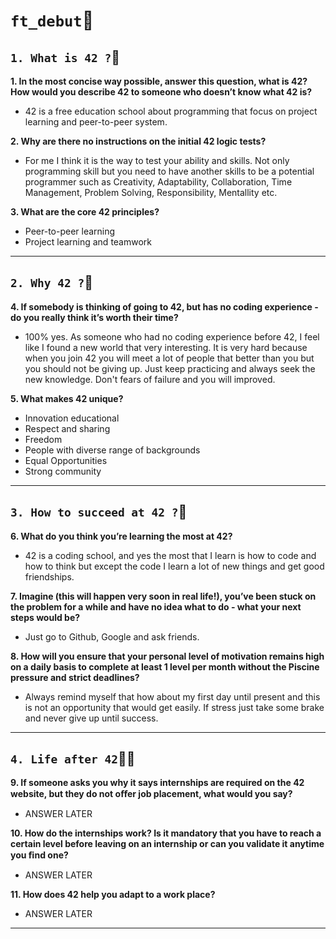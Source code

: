 # `ft_debut`👸
## `1. What is 42 ?`🏰
**1. In the most concise way possible, answer this question, what is 42? How would you describe 42 to someone who doesn’t know what 42 is?**
+ 42 is a free  education school about programming that focus on project learning and peer-to-peer system.

**2. Why are there no instructions on the initial 42 logic tests?**
+ For me I think it is the way to test your ability and skills. Not only programming skill but you need to have another skills to be a potential programmer such as Creativity, Adaptability, Collaboration, Time Management, Problem Solving, Responsibility, Mentallity etc.

**3. What are the core 42 principles?**
+ Peer-to-peer learning
+ Project learning and teamwork
----------------------------
## `2. Why 42 ?`🌠
**4. If somebody is thinking of going to 42, but has no coding experience - do you really think it’s worth their time?**
+ 100% yes. As someone who had no coding experience before 42, I feel like I found a new world that very interesting. It is very hard because when you join 42 you will meet a lot of people that better than you but you should not be giving up. Just keep practicing and always seek the new knowledge. Don't fears of failure and you will improved. 

**5. What makes 42 unique?**
+ Innovation educational
+ Respect and sharing
+ Freedom
+ People with diverse range of backgrounds 
+ Equal Opportunities
+ Strong community
----------------------
## `3. How to succeed at 42 ?`🔮
**6. What do you think you’re learning the most at 42?**
+ 42 is a coding school, and yes the most that I learn is how to code and how to think but except the code I learn a lot of new things and get good friendships.

**7. Imagine (this will happen very soon in real life!), you’ve been stuck on the problem for a while and have no idea what to do - what your next steps would be?**
+ Just go to Github, Google and ask friends.

**8. How will you ensure that your personal level of motivation remains high on a daily basis to complete at least 1 level per month without the Piscine pressure and strict deadlines?**
+ Always remind myself that how about my first day until present and this is not an opportunity that would get easily. If stress just take some brake and never give up until success.

------------------------
## `4. Life after 42`🤽‍♀️
**9. If someone asks you why it says internships are required on the 42 website, but they do not oﬀer job placement, what would you say?**
+ ANSWER LATER

**10. How do the internships work? Is it mandatory that you have to reach a certain level before leaving on an internship or can you validate it anytime you ﬁnd one?**
+ ANSWER LATER

**11. How does 42 help you adapt to a work place?**
+ ANSWER LATER
----------------------------
